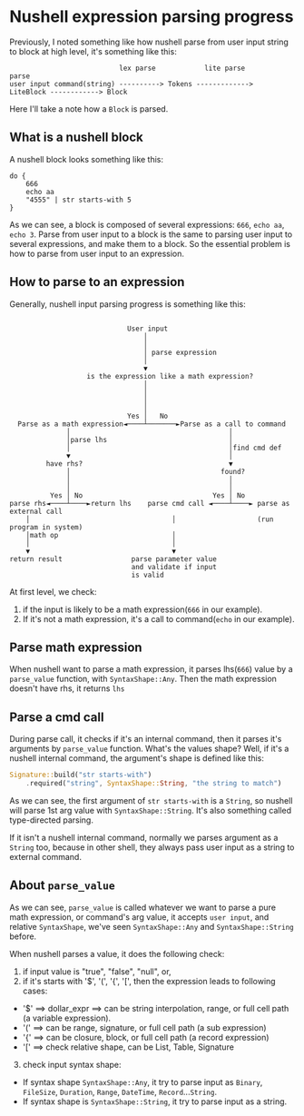 # Nushell expression parsing progress

Previously, I noted something like how nushell parse from user input string to block at high level, it's something like this:

```
                           lex parse            lite parse                parse
user input command(string) ----------> Tokens ------------->  LiteBlock ------------> Block
```

Here I'll take a note how a `Block` is parsed.

## What is a nushell block
A nushell block looks something like this:
```nu
do {
    666
    echo aa
    "4555" | str starts-with 5
}
```

As we can see, a block is composed of several expressions: `666`, `echo aa`, `echo 3`.  Parse from user input to a block is the same to parsing user input to several expressions, and make them to a block.  So the essential problem is how to parse from user input to an expression.

## How to parse to an expression
Generally, nushell input parsing progress is something like this:
```

                             User input
                                 │
                                 │
                                 │ parse expression
                                 │
                                 ▼
                   is the expression like a math expression?
                                 │
                                 │
                                 │
                                 │
                             Yes │   No
  Parse as a math expression◄────┴───────►Parse as a call to command
              │                                       │
              │parse lhs                              │
              │                                       │find cmd def
              ▼                                       │
         have rhs?                                    ▼
              │                                     found?
              │                                       │
              │                                       │
          Yes │ No                                Yes │ No
parse rhs◄────┴────►return lhs    parse cmd call ◄────┴────► parse as external call
    │                                   │                    (run program in system)
    │math op                            │
    │                                   │
    ▼                                   ▼
return result                 parse parameter value
                              and validate if input
                              is valid

```
At first level, we check:
1. if the input is likely to be a math expression(`666` in our example).
2. If it's not a math expression, it's a call to command(`echo` in our example).

## Parse math expression
When nushell want to parse a math expression, it parses lhs(`666`) value by a `parse_value` function, with `SyntaxShape::Any`.  Then the math expression doesn't have rhs, it returns `lhs`

## Parse a cmd call
During parse call, it checks if it's an internal command, then it parses it's arguments by `parse_value` function.  What's the values shape?  Well, if it's a nushell internal command, the argument's shape is defined like this:

```rust
Signature::build("str starts-with")
    .required("string", SyntaxShape::String, "the string to match")
```

As we can see, the first argument of `str starts-with` is a `String`, so nushell will parse 1st arg value with `SyntaxShape::String`.  It's also something called type-directed parsing.

If it isn't a nushell internal command, normally we parses argument as a `String` too, because in other shell, they always pass user input as a string to external command.

## About `parse_value`
As we can see, `parse_value` is called whatever we want to parse a pure math expression, or command's arg value, it accepts `user input`, and relative `SyntaxShape`, we've seen `SyntaxShape::Any` and `SyntaxShape::String` before.

When nushell parses a value, it does the following check:
1. if input value is "true", "false", "null", or,
2. if it's starts with '$', '(', '{', '[', then the expression leads to following cases:
-  '$' ==> dollar_expr ==> can be string interpolation, range, or full cell path (a variable expression).
-  '(' ==> can be range, signature, or full cell path (a sub expression)
-  '{' ==> can be closure, block, or full cell path (a record expression)
-  '[' ==> check relative shape, can be List, Table, Signature
3. check input syntax shape:
- If syntax shape `SyntaxShape::Any`, it try to parse input as `Binary`, `FileSize`, `Duration`, `Range`, `DateTime`, `Record`...`String`.
- If syntax shape is `SyntaxShape::String`, it try to parse input as a string.
